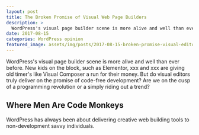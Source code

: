 ```yaml
---
layout: post
title: The Broken Promise of Visual Web Page Builders
description: >
  WordPress's visual page builder scene is more alive and well than ever before. New kids on the block, such as Elementor, xxx and xxx are giving old timer's like Visual Composer a run for their money. But do visual editors truly deliver on the promise of code-free development? Are we on the cusp of a programming revolution or a simply riding out a trend?
date: 2017-08-15
categories: WordPress opinion
featured_image: assets/img/posts/2017-08-15-broken-promise-visual-editors.png
---
```


WordPress's visual page builder scene is more alive and well than ever before. New kids on the block, such as Elementor, xxx and xxx are giving old timer's like Visual Composer a run for their money. But do visual editors truly deliver on the promise of code-free development? Are we on the cusp of a programming revolution or a simply riding out a trend?

## Where Men Are Code Monkeys

WordPress has always been about delivering creative web building tools to non-development savvy individuals.
